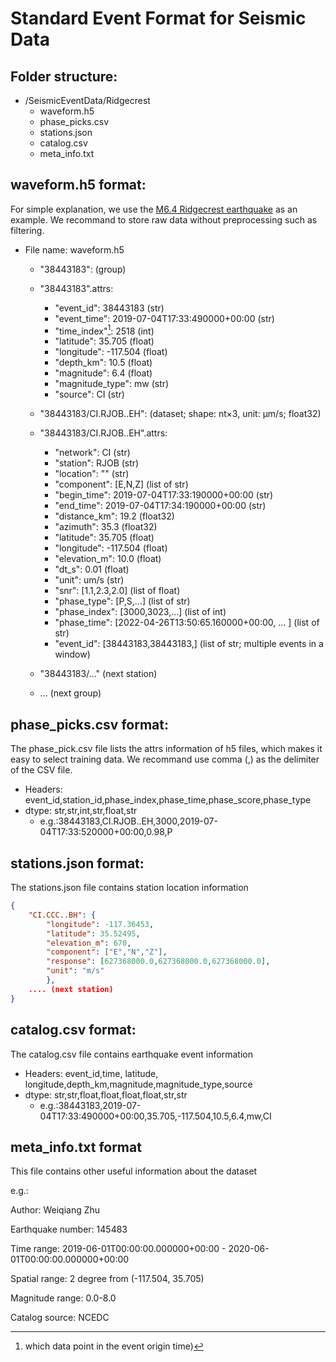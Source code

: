 # Standard Event Format for Seismic Data



## Folder structure: 

- /SeismicEventData/Ridgecrest
	- waveform.h5
	- phase_picks.csv
	- stations.json
	- catalog.csv
	- meta_info.txt

## waveform.h5 format:

For simple explanation, we use the [M6.4 Ridgecrest earthquake](https://earthquake.usgs.gov/earthquakes/eventpage/ci38443183/executive) as an example. We recommand to store raw data without preprocessing such as filtering.

- File name: waveform.h5
	- "38443183": (group)
	
	- "38443183".attrs:
		- "event_id": 38443183 (str)
		- "event_time": 2019-07-04T17:33:490000+00:00 (str)
		- "time_index"[^1]: 2518 (int)
		- "latitude": 35.705 (float)
		- "longitude": -117.504 (float)
		- "depth_km": 10.5 (float)
		- "magnitude": 6.4 (float)
		- "magnitude_type": mw (str)
		- "source": CI (str)
		
	- "38443183/CI.RJOB..EH":  (dataset; shape: nt$\times$3, unit: μm/s; float32)
	
	- "38443183/CI.RJOB..EH".attrs: 
		- "network": CI (str)
		- "station": RJOB (str)
		- "location": "" (str)
		- "component": [E,N,Z] (list of str)
		- "begin_time": 2019-07-04T17:33:190000+00:00 (str)
		- "end_time": 2019-07-04T17:34:190000+00:00 (str)
		- "distance_km": 19.2 (float32)
		- "azimuth": 35.3 (float32)
		- "latitude": 35.705 (float)
		- "longitude": -117.504 (float)
		- "elevation_m": 10.0 (float)
		- "dt_s": 0.01 (float)
		- "unit": um/s (str)
		- "snr": [1.1,2.3,2.0] (list of float)
		- "phase_type": [P,S,…] (list of str)
		- "phase_index": [3000,3023,…] (list of int)
		- "phase_time": [2022-04-26T13:50:65.160000+00:00, … ] (list of str)
		- "event_id": [38443183,38443183,] (list of str; multiple events in a window)
		
	- "38443183/..." (next station)
	
	- ... (next group)
	
[^1]: which data point in the event origin time)

## phase_picks.csv format:

The phase_pick.csv file lists the attrs information of h5 files, which makes it easy to select training data. We recommand use comma (,) as the delimiter of the CSV file. 

- Headers: event_id,station_id,phase_index,phase_time,phase_score,phase_type
- dtype: str,str,int,str,float,str
  - e.g.:38443183,CI.RJOB..EH,3000,2019-07-04T17:33:520000+00:00,0.98,P

## stations.json format:

The stations.json file contains station location information

```json
{
	"CI.CCC..BH": {
		"longitude": -117.36453,
		"latitude": 35.52495,
		"elevation_m": 670,
		"component": ["E","N","Z"],
		"response": [627368000.0,627368000.0,627368000.0],
		"unit": "m/s"
		},
	.... (next station)
}
```

## catalog.csv format:

The catalog.csv file contains earthquake event information

- Headers: event_id,time, latitude, longitude,depth_km,magnitude,magnitude_type,source
- dtype: str,str,float,float,float,float,str,str
  - e.g.:38443183,2019-07-04T17:33:490000+00:00,35.705,-117.504,10.5,6.4,mw,CI

## meta_info.txt format

This file contains other useful information about the dataset

e.g.:

Author: Weiqiang Zhu

Earthquake number: 145483

Time range: 2019-06-01T00:00:00.000000+00:00 - 2020-06-01T00:00:00.000000+00:00

Spatial range: 2 degree from (-117.504, 35.705)

Magnitude range: 0.0-8.0

Catalog source: NCEDC


